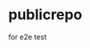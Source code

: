 # publicrepo
for e2e test












































































































































































































































































































































































































































































































































































































































































































































































































































































































































































































































































































































































































































































































































































































































































































































































































































































































































































































































































































































































































































































































































































































































































































































































































































































































































































































































































































































































































































































































































































